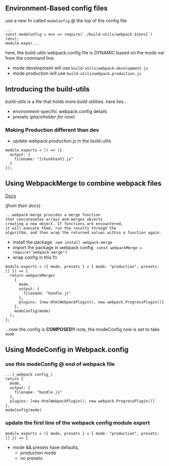 ## Environment-Based config files
use a new fn called ```modeConfig``` @ the top of the config file

``` 
...
const modeConfig = env => require(`./build-utils/webpack.${env}`)(env);
module.expor...
```
here, the build-utils webpack.config file is DYNAMIC based on the mode var from the command line.
- mode development will use ```build-utils/webpack.development.js```
- mode production will use ```build-utils/webpack.production.js```


## Introducing the build-utils
build-utils is a file that holds more build utilities.
here lies...
- environment-specific webpack.config details
- presets (_placeholder for now_)

### Making Production different than dev
- update webpack.production.js in the build-utils
```
module.exports = () => ({
  output: {
    filename: "[chunkhash].js"
  }
});
```

## Using WebpackMerge to combine webpack files
[Docs](https://github.com/survivejs/webpack-merge)

(_from their docs_)
```
...webpack-merge provides a merge function 
that concatenates arrays and merges objects
creating a new object. If functions are encountered, 
it will execute them, run the results through the 
algorithm, and then wrap the returned values within a function again.
```

- install the package
``` npm install webpack-merge``` 
- import the package in webpack config
``` const webpackMerge = require("webpack-merge")```
- wrap config in this fn
```
module.exports = ({ mode, presets } = { mode: "production", presets: [] }) => {
  return webpackMerge(
    {
      mode,
      output: {
        filename: "bundle.js"
      },
      plugins: [new HtmlWebpackPlugin(), new webpack.ProgressPlugin()]
    },
    modeConfig(mode)
  );
};
```
...now the config is **COMPOSED!!**
note, the modeConfig now is set to take ```mode```


## Using ModeConfig in Webpack.config

### use this modeConfig @ end of webpack file
```
...(_webpack config_)
return {
  mode,
  output: {
    filename: "bundle.js"
  },
  plugins: [new HtmlWebpackPlugin(), new webpack.ProgressPlugin()]
},
modeConfig(mode)

```

### update the first line of the webpack config module export
```
module.exports = ({ mode, presets } = { mode: "production", presets: [] }) => {
```
- mode && presets have defaults, 
  - production mode 
  - no presets